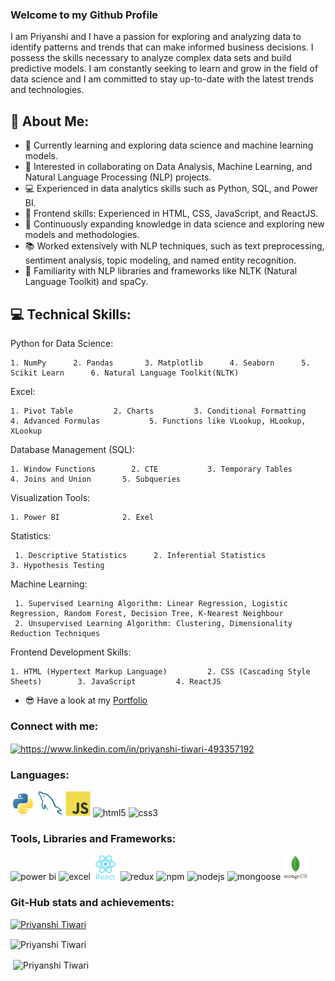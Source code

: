 ### Welcome to my Github Profile

I am Priyanshi and I have a passion for exploring and analyzing data to identify patterns and trends that can make informed business decisions. I possess the skills necessary to analyze complex data sets and build predictive models. I am constantly seeking to learn and grow in the field of data science and I am committed to stay up-to-date with the latest trends and technologies.

## 🔗 About Me:

- 🌱 Currently learning and exploring data science and machine learning models.
- 🤝 Interested in collaborating on Data Analysis, Machine Learning, and Natural Language Processing (NLP) projects.
- 💻  Experienced in data analytics skills such as Python, SQL, and Power BI.
- 🎨 Frontend skills: Experienced in HTML, CSS, JavaScript, and ReactJS.
- 🧠 Continuously expanding knowledge in data science and exploring new models and methodologies.
- 📚 Worked extensively with NLP techniques, such as text preprocessing, sentiment analysis, topic modeling, and named entity recognition.
- 🤖 Familiarity with NLP libraries and frameworks like NLTK (Natural Language Toolkit) and spaCy.

## 💻 Technical Skills: 

Python for Data Science: 

    1. NumPy      2. Pandas       3. Matplotlib      4. Seaborn      5. Scikit Learn      6. Natural Language Toolkit(NLTK)    
     
Excel: 

    1. Pivot Table         2. Charts         3. Conditional Formatting         4. Advanced Formulas           5. Functions like VLookup, HLookup, XLookup
                
Database Management (SQL):

    1. Window Functions        2. CTE           3. Temporary Tables      4. Joins and Union       5. Subqueries
     
Visualization Tools:

    1. Power BI              2. Exel         
      
Statistics:

     1. Descriptive Statistics      2. Inferential Statistics            3. Hypothesis Testing
      
Machine Learning:

     1. Supervised Learning Algorithm: Linear Regression, Logistic Regression, Random Forest, Decision Tree, K-Nearest Neighbour
     2. Unsupervised Learning Algorithm: Clustering, Dimensionality Reduction Techniques

Frontend Development Skills: 

    1. HTML (Hypertext Markup Language)         2. CSS (Cascading Style Sheets)        3. JavaScript         4. ReactJS 
 
- 😎 Have a look at my <a href="https://priyanshi04.netlify.app/" target="_blank">Portfolio<a/>

<h3 align="left">Connect with me:</h3>
<p align="left">
<a href="https://www.linkedin.com/in/priyanshi-tiwari-493357192" target="blank"><img align="center" src="https://raw.githubusercontent.com/rahuldkjain/github-profile-readme-generator/master/src/images/icons/Social/linked-in-alt.svg" alt="https://www.linkedin.com/in/priyanshi-tiwari-493357192" height="30" width="40" /></a>

</p>
<h3 align="left">Languages: </h3>
<p align="left">
    <img src="https://raw.githubusercontent.com/devicons/devicon/master/icons/python/python-original.svg" alt="python" width="40" height="40"/>
    <img src="https://raw.githubusercontent.com/devicons/devicon/master/icons/mysql/mysql-original.svg" alt="sql" width="40" height="40"/>
  <img src="https://raw.githubusercontent.com/devicons/devicon/master/icons/javascript/javascript-original.svg" alt="javascript" width="40" height="40"/>
  <img width="40" height="40" src="https://user-images.githubusercontent.com/77038661/126056320-83821049-beec-4f4b-ae1b-cfa2697f6eca.png" alt="html5" />
  <img width="40" height="40" src="https://user-images.githubusercontent.com/77038661/126056387-2f04d5ca-4f92-4fd1-b0e7-aa923436afb8.png" alt="css3" />
    


</p>

<h3 align="left">Tools, Libraries and Frameworks: </h3>
<p align="left">  
    <img src="![image](https://github.com/pt78640/pt78640/assets/64925871/20ea96fd-7d47-49b5-94c1-5a24233291f4)" alt="power bi" width="40" height="40"/>
<img src="https://raw.githubusercontent.com/devicons/devicon/master/icons/excel/excel-original.svg" alt="excel" width="40" height="40"/>


  <img src="https://raw.githubusercontent.com/devicons/devicon/master/icons/react/react-original-wordmark.svg" alt="react" width="40" height="40"/>
  <img src="https://user-images.githubusercontent.com/77038661/126056535-6d1b0c69-1d2c-451b-a27b-23de59d01ccb.png" alt="redux" width="40" height="40" />
  <img src="https://user-images.githubusercontent.com/77038661/126056749-1b8695e2-53f8-4072-baaf-b9aeb5628c4e.png" alt="npm" width="40" height="40" />
  <img src="https://user-images.githubusercontent.com/77038661/126057456-dd7b1466-9ecb-4a51-b1ae-698300863f8c.png" alt="nodejs" width="60" height="40" />
  <img src="https://user-images.githubusercontent.com/77038661/126057320-5a351c96-ae79-425b-9237-a1026c8c1440.png" alt="mongoose" width="60" height="40" />
  <img src="https://raw.githubusercontent.com/devicons/devicon/master/icons/mongodb/mongodb-original-wordmark.svg" alt="mongodb" width="40" height="40"/>
  
</p>

<h3 align="left">Git-Hub stats and achievements: </h3>
<p align="left"> <a href="https://github-profile-trophy.vercel.app/?username=pt78640"><img src="https://github-profile-trophy.vercel.app/?username=pt78640" alt="Priyanshi Tiwari" /></a> </p>

<p ><img align="center" src="https://github-readme-stats.vercel.app/api/top-langs?username=pt78640&show_icons=true&locale=en&layout=compact" alt="Priyanshi Tiwari" /></p>

<p>&nbsp;<img align="center" src="https://github-readme-stats.vercel.app/api?username=pt78640&show_icons=true&locale=en" alt="Priyanshi Tiwari" /></p>



